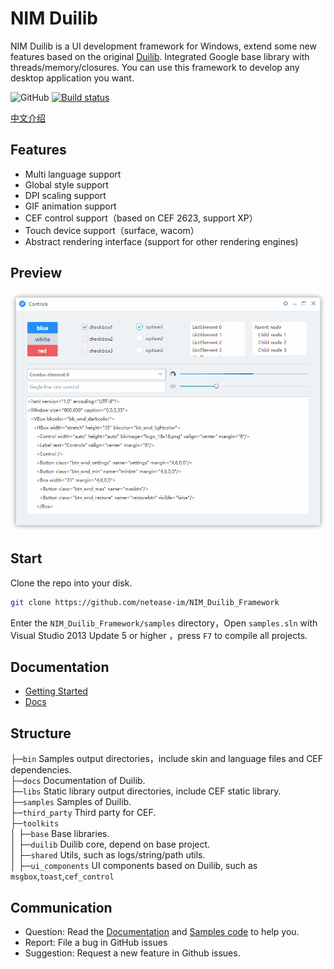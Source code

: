 # NIM Duilib

NIM Duilib is a UI development framework for Windows, extend some new features based on the original [Duilib](https://github.com/duilib/duilib). Integrated Google base library with threads/memory/closures. You can use this framework to develop any desktop application you want.

![GitHub](https://img.shields.io/badge/license-MIT-green.svg)
[![Build status](https://ci.appveyor.com/api/projects/status/u29yl0j7pasopm3h?svg=true)](https://ci.appveyor.com/project/nmgwddj/nim-duilib-framework)

[中文介绍](README.md)

## Features

 - Multi language support
 - Global style support
 - DPI scaling support
 - GIF animation support
 - CEF control support（based on CEF 2623, support XP）
 - Touch device support（surface, wacom）
 - Abstract rendering interface (support for other rendering engines)

## Preview

![preview](docs/PREVIEW.gif)

## Start

Clone the repo into your disk.

```bash
git clone https://github.com/netease-im/NIM_Duilib_Framework
```

Enter the `NIM_Duilib_Framework/samples` directory，Open `samples.sln` with Visual Studio 2013 Update 5 or higher ，press `F7` to compile all projects.

## Documentation

 - [Getting Started](docs/GETTING-STARTED.md)
 - [Docs](docs/SUMMARY.md)
    
## Structure

├─`bin` Samples output directories，include skin and language files and CEF dependencies.  
├─`docs` Documentation of Duilib.  
├─`libs` Static library output directories, include CEF static library.  
├─`samples` Samples of Duilib.  
├─`third_party` Third party for CEF.  
├─`toolkits`       
│  ├─`base` Base libraries.  
│  ├─`duilib` Duilib core, depend on base project.  
│  ├─`shared` Utils, such as logs/string/path utils.  
│  ├─`ui_components` UI components based on Duilib, such as `msgbox`,`toast`,`cef_control`  

## Communication

 - Question: Read the [Documentation](docs/SUMMARY.md) and [Samples code](samples/README.md) to help you.
 - Report: File a bug in GitHub issues
 - Suggestion: Request a new feature in Github issues.
